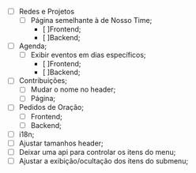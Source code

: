 - [ ] Redes e Projetos
  - [ ] Página semelhante à de Nosso Time;
    - [ ]Frontend;
    - [ ]Backend;
- [ ] Agenda;
  - [ ] Exibir eventos em dias específicos;
    - [ ]Frontend;
    - [ ]Backend;
- [ ] Contribuições;
  - [ ] Mudar o nome no header;
  - [ ] Página;
- [ ] Pedidos de Oração;
  - [ ] Frontend;
  - [ ] Backend;
- [ ] i18n;
- [ ] Ajustar tamanhos header;
- [ ] Deixar uma api para controlar os itens do menu;
- [ ] Ajustar a exibição/ocultação dos itens do submenu;
